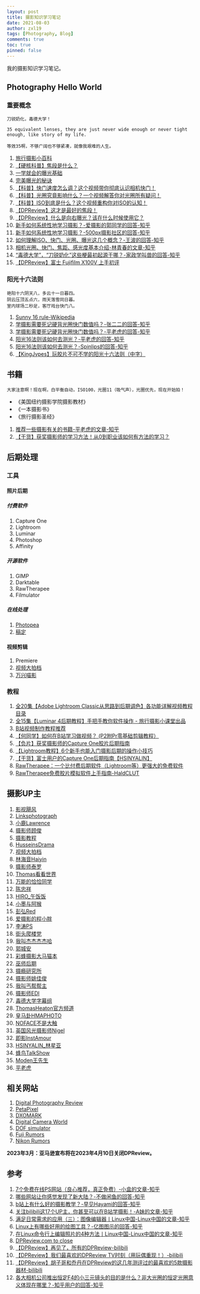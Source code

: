 ```yaml
---
layout: post
title: 摄影知识学习笔记
date: 2021-08-03
author: zxl19
tags: [Photography, Blog]
comments: true
toc: true
pinned: false
---
```


我的摄影知识学习笔记。

<!-- more -->

## Photography Hello World

### 重要概念

```text
刀锐奶化，毒德大学！
```

```text
35 equivalent lenses, they are just never wide enough or never tight enough, like story of my life.

等效35啊，不够广阔也不够紧凑，就像我艰难的人生。
```

1. [旅行摄影小百科](https://space.bilibili.com/84480709/channel/seriesdetail?sid=247659)
2. [【硬核科普】焦段是什么？](https://www.bilibili.com/video/BV1nK41157no)
3. [一学就会的曝光基础](https://www.bilibili.com/video/BV1oW411W7yr)
4. [完美曝光的秘诀](https://www.bilibili.com/video/BV11x41157WX)
5. [【科普】快门速度怎么调？这个视频带你彻底认识相机快门！](https://www.bilibili.com/video/BV13Y411f7Wv)
6. [【科普】光圈究竟影响什么？一个视频解答你对光圈所有疑问！](https://www.bilibili.com/video/BV18v4y167Eb)
7. [【科普】ISO到底是什么？这个视频重构你对ISO的认知！](https://www.bilibili.com/video/BV1n24y1s7wM)
8. [【DPReview】这才是最好的焦段！](https://www.bilibili.com/video/BV1Gg4y1G7uV)
9. [【DPReview】什么是向右曝光？该在什么时候使用它？](https://www.bilibili.com/video/BV1Gk4y1q7MF)
10. [新手如何系统性地学习摄影？-爱摄影的郭同学的回答-知乎](https://www.zhihu.com/question/36095338/answer/968639013)
11. [新手如何系统性地学习摄影？-500px摄影社区的回答-知乎](https://www.zhihu.com/question/36095338/answer/2051012517)
12. [如何理解ISO、快门、光圈、曝光这几个概念？-王波的回答-知乎](https://www.zhihu.com/question/21427664/answer/40346193)
13. [相机光圈、快门、焦距、感光度基本介绍-林青春的文章-知乎](https://zhuanlan.zhihu.com/p/152172663)
14. [“毒德大学”，“刀锐奶化”这些梗最初起源于哪？-家政学叫兽的回答-知乎](https://www.zhihu.com/question/412237760/answer/1386682793)
15. [【DPReview】富士 Fujifilm X100V 上手初评](https://www.bilibili.com/video/BV1p741137BZ)

### 阳光十六法则

```text
艳阳十六阴天八，多云十一日暮四。
阴云压顶五点六，雨天落雪同日暮。
室内球场二秒足，客厅戏台快门八。
```

1. [Sunny 16 rule-Wikipedia](https://en.wikipedia.org/wiki/Sunny_16_rule)
2. [学摄影需要死记硬背光圈快门数值吗？-张二二的回答-知乎](https://www.zhihu.com/question/424109671/answer/1517706641)
3. [学摄影需要死记硬背光圈快门数值吗？-平老虎的回答-知乎](https://www.zhihu.com/question/424109671/answer/1517337655)
4. [阳光16法则该如何去测光？-平老虎的回答-知乎](https://www.zhihu.com/question/38169738/answer/917901861)
5. [阳光16法则该如何去测光？-Spinlips的回答-知乎](https://www.zhihu.com/question/38169738/answer/75286013)
6. [【KingJvpes】玩胶片不可不学的阳光十六法则（中字）](https://www.bilibili.com/video/BV13j411f7gs)

## 书籍

```text
大家注意啊！现在啊，白平衡自动，ISO100，光圈11（吸气声），光圈优先，现在开始拍！
```

- 《美国纽约摄影学院摄影教材》
- 《一本摄影书》
- 《旅行摄影圣经》

1. [推荐一些摄影有关的书籍-平老虎的文章-知乎](https://zhuanlan.zhihu.com/p/44462745)
2. [【干货】获奖摄影师的学习方法！从0到职业该如何有方法的学习？](https://www.bilibili.com/video/BV14K411K7df)

## 后期处理

### 工具

#### 照片后期

##### 付费软件

1. Capture One
2. Lightroom
3. Luminar
4. Photoshop
5. Affinity

##### 开源软件

1. GIMP
2. Darktable
3. RawTherapee
4. Filmulator

##### 在线处理

1. [Photopea](https://www.photopea.com/)
2. [稿定](https://ps.gaoding.com/#/)

#### 视频剪辑

1. Premiere
2. [视频大拍档](https://spdpd.net/)
3. [万兴喵影](https://www.wondershare.cn/products-solutions/video-creativity/video.html)

### 教程

1. [全20集【Adobe Lightroom Classic从思路到后期调色】各功能详解视频教程目录](https://www.bilibili.com/read/cv13519248)
2. [全15集【Luminar 4后期教程】手把手教你软件操作 - 旅行摄影小课堂出品](https://www.bilibili.com/read/cv13519185)
3. [B站视频制作教程推荐](https://www.bilibili.com/read/cv960192)
4. [【何同学】如何在B站学习做视频？ (P2附Pr零基础剪辑教程）](https://www.bilibili.com/video/BV1EW411R77n)
5. [【负片】获奖摄影师的Capture One胶片后期指南](https://www.bilibili.com/video/BV1e64y1X72U)
6. [【Lightroom教程】6个新手也能入门摄影后期的操作小技巧](https://www.bilibili.com/video/BV1M64y147n3)
7. [【干货】富士用户的Capture One后期指南【HSINYALIN】](https://www.bilibili.com/video/BV1b64y1i7sy)
8. [RawTherapee：一个比付费后期软件（Lightroom等）更强大的免费软件](https://www.bilibili.com/video/BV1JK4y1v7CM)
9. [RawTherapee免费胶片模拟软件上手指南-HaldCLUT](https://www.bilibili.com/video/BV17p4y1s7o6)

## 摄影UP主

1. [影视飓风](https://space.bilibili.com/946974)
2. [Linksphotograph](https://space.bilibili.com/3816626)
3. [小鹿Lawrence](https://space.bilibili.com/37029661)
4. [摄影师顾俊](https://space.bilibili.com/294081438)
5. [摄影教程](https://space.bilibili.com/86295604)
6. [HusseinsDrama](https://space.bilibili.com/45478017)
7. [视频大拍档](https://space.bilibili.com/110974)
8. [林海音Haiyin](https://space.bilibili.com/351739137)
9. [摄影师泰罗](https://space.bilibili.com/110683415)
10. [Thomas看看世界](https://space.bilibili.com/277329684)
11. [万能的恰恰同学](https://space.bilibili.com/318355178)
12. [陈忠祥](https://space.bilibili.com/238171819)
13. [HIRO_午饭饭](https://space.bilibili.com/430726)
14. [小墨与阿猴](https://space.bilibili.com/25706078)
15. [彭弘Red](https://space.bilibili.com/55801838)
16. [爱摄影的程小胖](https://space.bilibili.com/570820)
17. [李涛PS](https://space.bilibili.com/85651824)
18. [街头爬楼党](https://space.bilibili.com/265720095)
19. [我叫杰杰杰杰哈](https://space.bilibili.com/274697987)
20. [郭城安](https://space.bilibili.com/23686287)
21. [彩蜂摄影大马猫本](https://space.bilibili.com/44230905)
22. [巫师后期](https://space.bilibili.com/105686205)
23. [摄瘾研究所](https://space.bilibili.com/245627923)
24. [摄影师姚佳俊](https://space.bilibili.com/386460499)
25. [我叫丐帮帮主](https://space.bilibili.com/300681641)
26. [摄影师EDI](https://space.bilibili.com/84480709)
27. [毒德大学字幕组](https://space.bilibili.com/8990248)
28. [ThomasHeaton官方频道](https://space.bilibili.com/1006125507)
29. [皇马卦HMAPHOTO](https://space.bilibili.com/16198806)
30. [NOFACE不是大触](https://space.bilibili.com/4012943)
31. [英国风光摄影师Nigel](https://space.bilibili.com/1549051576)
32. [即影InstAmour](https://space.bilibili.com/14118905)
33. [HSINYALIN_林星亚](https://space.bilibili.com/7695611)
34. [蜂鸟TalkShow](https://space.bilibili.com/1343434879)
35. [Moden王先生](https://space.bilibili.com/700673344)
36. [平老虎](https://space.bilibili.com/56744081)

## 相关网站

1. [Digital Photography Review](https://www.dpreview.com)
2. [PetaPixel](https://petapixel.com)
3. [DXOMARK](https://www.dxomark.com)
4. [Digital Camera World](https://www.digitalcameraworld.com)
5. [DOF simulator](https://dofsimulator.net/en/)
6. [Fuji Rumors](https://www.fujirumors.com)
7. [Nikon Rumors](https://nikonrumors.com)

**2023年3月：亚马逊宣布将在2023年4月10日关闭DPReview。**

## 参考

1. [7个免费在线PS网站（良心推荐，真正免费）-小盒的文章-知乎](https://zhuanlan.zhihu.com/p/93513748)
2. [哪些网站让你感觉发现了新大陆？-不做闲鱼的回答-知乎](https://www.zhihu.com/question/293309623/answer/1675816377)
3. [b站上有什么好的摄影教学？-早见Hayami的回答-知乎](https://www.zhihu.com/question/312241261/answer/1066491001)
4. [关注bilibili这17个UP主，你甚至可以在B站学摄影！-A妹的文章-知乎](https://zhuanlan.zhihu.com/p/112964588)
5. [满足日常需求的应用（三）：图像编辑器丨Linux中国-Linux中国的文章-知乎](https://zhuanlan.zhihu.com/p/407938013)
6. [Linux上有哪些好用的绘图工具？-亿图图示的回答-知乎](https://www.zhihu.com/question/445559611/answer/1759893444)
7. [在Linux命令行上编辑照片的4种方法丨Linux中国-Linux中国的文章-知乎](https://zhuanlan.zhihu.com/p/430719348)
8. [DPReview.com to close](https://www.dpreview.com/news/5901145460/dpreview-com-to-close)
9. [【DPReview】再见了，所有的DPReview-bilibili](https://www.bilibili.com/video/BV1ZM411N7EP)
10. [【DPReview】我们最喜欢的DPReview TV时刻（用玩偶重现！）-bilibili](https://www.bilibili.com/video/BV1Ks4y1P7JA)
11. [【DPReview】胡子哥和乔丹在DPReview的这几年测评过的最喜欢的5款摄影器材-bilibili](https://www.bilibili.com/video/BV1HT411p7uE)
12. [各大相机公司推出恒定F4的小三元镜头的目的是什么？非大光圈的恒定光圈意义体现在哪里？-知乎用户的回答-知乎](https://www.zhihu.com/question/34306403/answer/2654034347)
